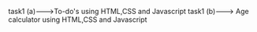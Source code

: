 task1 (a)--->To-do's using HTML,CSS and Javascript
task1 (b)---> Age calculator using HTML,CSS and Javascript
